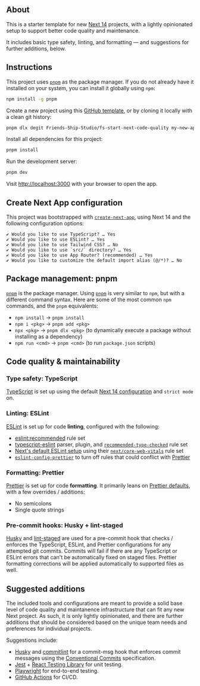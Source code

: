 ## About

This is a starter template for new [Next 14](https://nextjs.org/) projects, with a lightly opinionated setup to support better code quality and maintenance.

It includes basic type safety, linting, and formatting — and suggestions for further additions, below.

## Instructions

This project uses [`pnpm`](https://pnpm.io/) as the package manager. If you do not already have it installed on your system, you can install it globally using `npm`:

```bash
npm install -g pnpm
```

Create a new project using this [GitHub template](https://github.com/Friends-Ship-Studio/fs-start-next-code-quality/generate), or by cloning it locally with a clean git history:

```bash
pnpm dlx degit Friends-Ship-Studio/fs-start-next-code-quality my-new-app
```

Install all dependencies for this project:

```bash
pnpm install
```

Run the development server:

```bash
pnpm dev
```

Visit [http://localhost:3000](http://localhost:3000) with your browser to open the app.

## Create Next App configuration

This project was bootstrapped with [`create-next-app`](https://github.com/vercel/next.js/tree/canary/packages/create-next-app), using Next 14 and the following configuration options:

```
✔ Would you like to use TypeScript? … Yes
✔ Would you like to use ESLint? … Yes
✔ Would you like to use Tailwind CSS? … No
✔ Would you like to use `src/` directory? … Yes
✔ Would you like to use App Router? (recommended) … Yes
✔ Would you like to customize the default import alias (@/*)? … No
```

## Package management: pnpm

[`pnpm`](https://pnpm.io/) is the package manager. Using [`pnpm`](https://pnpm.io/) is very similar to `npm`, but with a different command syntax. Here are some of the most common `npm` commands, and the `pnpm` equivalents:

- `npm install` → `pnpm install`
- `npm i <pkg>` → `pnpm add <pkg>`
- `npx <pkg>` → `pnpm dlx <pkg>` (to dynamically execute a package without installing as a dependency)
- `npm run <cmd>` → `pnpm <cmd>` (to run `package.json` scripts)

## Code quality & maintainability

### Type safety: TypeScript

[TypeScript](https://www.typescriptlang.org/) is set up using the default [Next 14 configuration](https://nextjs.org/docs/app/building-your-application/configuring/typescript) and `strict mode` on.

### Linting: ESLint

[ESLint](https://eslint.org/) is set up for code **linting**, configured with the following:

- [eslint:recommended](https://eslint.org/docs/latest/use/configure/configuration-files#using-eslintrecommended) rule set
- [typescript-eslint](https://typescript-eslint.io/) parser, plugin, and [`recommended-type-checked`](https://typescript-eslint.io/linting/typed-linting) rule set
- [Next's default ESLint setup](https://nextjs.org/docs/app/building-your-application/configuring/eslint) using their [`next/core-web-vitals`](https://nextjs.org/docs/app/building-your-application/configuring/eslint#core-web-vitals) rule set
- [`eslint-config-prettier`](https://github.com/prettier/eslint-config-prettier) to turn off rules that could conflict with [Prettier](https://prettier.io/)

### Formatting: Prettier

[Prettier](https://prettier.io/) is set up for code **formatting**. It primarily leans on [Prettier defaults](https://prettier.io/docs/en/options.html), with a few overrides / additions:

- No semicolons
- Single quote strings

### Pre-commit hooks: Husky + lint-staged

[Husky](https://typicode.github.io/husky/#/) and [lint-staged](https://github.com/okonet/lint-staged) are used for a pre-commit hook that checks / enforces the TypeScript, ESLint, and Prettier configurations for any attempted git commits. Commits will fail if there are any TypeScript or ESLint errors that can't be automatically fixed on staged files. Prettier formatting corrections will be applied automatically to supported files as well.

## Suggested additions

The included tools and configurations are meant to provide a solid base level of code quality and maintanence infrastructure that can fit any new Next project. As such, it is only lightly opinionated, and there are further additions that should be considered based on the unique team needs and preferences for individual projects.

Suggestions include:

- [Husky](https://typicode.github.io/husky/#/) and [commitlint](https://commitlint.js.org/#/) for a commit-msg hook that enforces commit messages using the [Conventional Commits](https://www.conventionalcommits.org/en/v1.0.0/) specification.
- [Jest](https://jestjs.io/) + [React Testing Library](https://testing-library.com/docs/react-testing-library/intro) for unit testing.
- [Playwright](https://playwright.dev/) for end-to-end testing.
- [GitHub Actions](https://docs.github.com/en/actions) for CI/CD.

